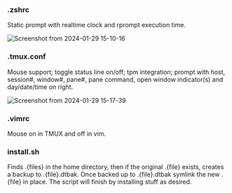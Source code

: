 ### .zshrc

Static prompt with realtime clock and rprompt execution time.

![Screenshot from 2024-01-29 15-10-16](https://github.com/XenBuddha/dotfiles/assets/24990580/7ed11369-536e-4dca-a1a3-bd215e54fca0)

### .tmux.conf

Mouse support; toggle status line on/off; tpm integration; prompt with host, session#, window#, pane#, pane command, open window indicator(s) and day/date/time on right. 

![Screenshot from 2024-01-29 15-17-39](https://github.com/XenBuddha/dotfiles/assets/24990580/8d7b38ec-be00-4c30-8893-a6f206b34543)

### .vimrc

Mouse on in TMUX and off in vim.

### install.sh

Finds .{files} in the home directory, then if the original .{file} exists, creates a backup to .{file}.dtbak.  Once backed up to .{file}.dtbak symlink the new .{file} in place.  The script will finish by installing stuff as desired.
